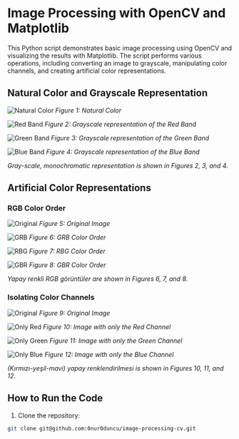 # Image Processing with OpenCV and Matplotlib

This Python script demonstrates basic image processing using OpenCV and visualizing the results with Matplotlib. The script performs various operations, including converting an image to grayscale, manipulating color channels, and creating artificial color representations.

## Natural Color and Grayscale Representation

![Natural Color](images/peppers.png)
_Figure 1: Natural Color_

![Red Band](images/red_band.png)
_Figure 2: Grayscale representation of the Red Band_

![Green Band](images/green_band.png)
_Figure 3: Grayscale representation of the Green Band_

![Blue Band](images/blue_band.png)
_Figure 4: Grayscale representation of the Blue Band_

_Gray-scale, monochromatic representation is shown in Figures 2, 3, and 4._

## Artificial Color Representations

### RGB Color Order

![Original](images/peppers.png)
_Figure 5: Original Image_

![GRB](images/grb.png)
_Figure 6: GRB Color Order_

![RBG](images/rbg.png)
_Figure 7: RBG Color Order_

![GBR](images/gbr.png)
_Figure 8: GBR Color Order_

_Yapay renkli RGB görüntüler are shown in Figures 6, 7, and 8._

### Isolating Color Channels

![Original](images/peppers.png)
_Figure 9: Original Image_

![Only Red](images/only_red.png)
_Figure 10: Image with only the Red Channel_

![Only Green](images/only_green.png)
_Figure 11: Image with only the Green Channel_

![Only Blue](images/only_blue.png)
_Figure 12: Image with only the Blue Channel_

_(Kırmızı-yeşil-mavi) yapay renklendirilmesi is shown in Figures 10, 11, and 12._

## How to Run the Code

1. Clone the repository:

```bash
git clone git@github.com:0nur0duncu/image-processing-cv.git
```
